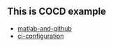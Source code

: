 ## This is COCD example

* [matlab-and-github](https://github.com/mathworks/ci-with-matlab-and-github-actions-workshop)
* [ci-configuration](https://github.com/mathworks/ci-configuration-examples)





